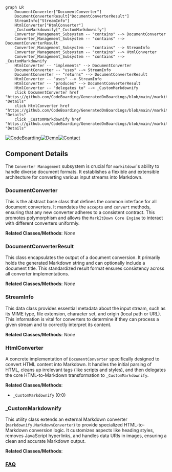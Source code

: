 ```mermaid
graph LR
    DocumentConverter["DocumentConverter"]
    DocumentConverterResult["DocumentConverterResult"]
    StreamInfo["StreamInfo"]
    HtmlConverter["HtmlConverter"]
    _CustomMarkdownify["_CustomMarkdownify"]
    Converter_Management_Subsystem -- "contains" --> DocumentConverter
    Converter_Management_Subsystem -- "contains" --> DocumentConverterResult
    Converter_Management_Subsystem -- "contains" --> StreamInfo
    Converter_Management_Subsystem -- "contains" --> HtmlConverter
    Converter_Management_Subsystem -- "contains" --> _CustomMarkdownify
    HtmlConverter -- "implements" --> DocumentConverter
    DocumentConverter -- "uses" --> StreamInfo
    DocumentConverter -- "returns" --> DocumentConverterResult
    HtmlConverter -- "uses" --> StreamInfo
    HtmlConverter -- "produces" --> DocumentConverterResult
    HtmlConverter -- "delegates to" --> _CustomMarkdownify
    click DocumentConverter href "https://github.com/CodeBoarding/GeneratedOnBoardings/blob/main//markitdown/DocumentConverter.md" "Details"
    click HtmlConverter href "https://github.com/CodeBoarding/GeneratedOnBoardings/blob/main//markitdown/HtmlConverter.md" "Details"
    click _CustomMarkdownify href "https://github.com/CodeBoarding/GeneratedOnBoardings/blob/main//markitdown/_CustomMarkdownify.md" "Details"
```
[![CodeBoarding](https://img.shields.io/badge/Generated%20by-CodeBoarding-9cf?style=flat-square)](https://github.com/CodeBoarding/GeneratedOnBoardings)[![Demo](https://img.shields.io/badge/Try%20our-Demo-blue?style=flat-square)](https://www.codeboarding.org/demo)[![Contact](https://img.shields.io/badge/Contact%20us%20-%20contact@codeboarding.org-lightgrey?style=flat-square)](mailto:contact@codeboarding.org)

## Component Details

The `Converter Management` subsystem is crucial for `markitdown`'s ability to handle diverse document formats. It establishes a flexible and extensible architecture for converting various input streams into Markdown.

### DocumentConverter
This is the abstract base class that defines the common interface for all document converters. It mandates the `accepts` and `convert` methods, ensuring that any new converter adheres to a consistent contract. This promotes polymorphism and allows the `MarkItDown Core Engine` to interact with different converters uniformly.


**Related Classes/Methods**: _None_

### DocumentConverterResult
This class encapsulates the output of a document conversion. It primarily holds the generated Markdown string and can optionally include a document title. This standardized result format ensures consistency across all converter implementations.


**Related Classes/Methods**: _None_

### StreamInfo
This data class provides essential metadata about the input stream, such as its MIME type, file extension, character set, and origin (local path or URL). This information is vital for converters to determine if they can process a given stream and to correctly interpret its content.


**Related Classes/Methods**: _None_

### HtmlConverter
A concrete implementation of `DocumentConverter` specifically designed to convert HTML content into Markdown. It handles the initial parsing of HTML, cleans up irrelevant tags (like scripts and styles), and then delegates the core HTML-to-Markdown transformation to `_CustomMarkdownify`.


**Related Classes/Methods**:

- `_CustomMarkdownify` (0:0)


### _CustomMarkdownify
This utility class extends an external Markdown converter (`markdownify.MarkdownConverter`) to provide specialized HTML-to-Markdown conversion logic. It customizes aspects like heading styles, removes JavaScript hyperlinks, and handles data URIs in images, ensuring a clean and accurate Markdown output.


**Related Classes/Methods**:





### [FAQ](https://github.com/CodeBoarding/GeneratedOnBoardings/tree/main?tab=readme-ov-file#faq)